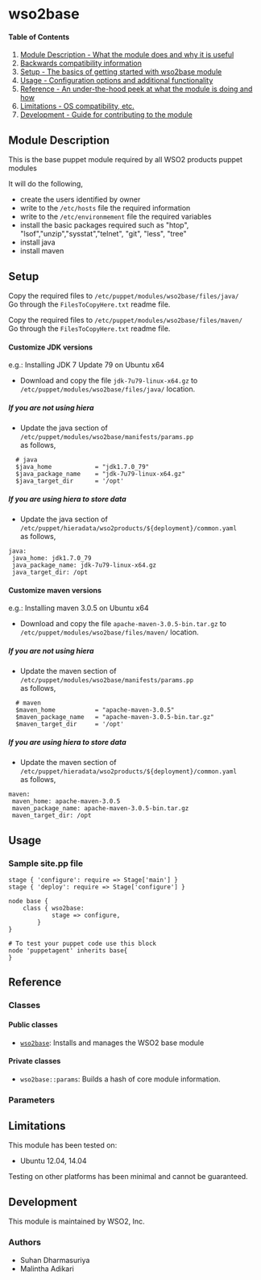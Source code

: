 # wso2base  

#### Table of Contents  

1. [Module Description - What the module does and why it is useful](#module-description)
2. [Backwards compatibility information](#backwards-compatibility)
3. [Setup - The basics of getting started with wso2base module](#setup)
4. [Usage - Configuration options and additional functionality](#usage)
5. [Reference - An under-the-hood peek at what the module is doing and how](#reference)
6. [Limitations - OS compatibility, etc.](#limitations)
7. [Development - Guide for contributing to the module](#development)

## Module Description

This is the base puppet module required by all WSO2 products puppet modules  

It will do the following,    

* create the users identified by owner
* write to the ```/etc/hosts``` file the required information
* write to the ```/etc/environmement``` file the required variables
* install the basic packages required such as "htop", "lsof","unzip","sysstat","telnet", "git", "less", "tree"
* install java
* install maven

## Setup
Copy the required files to ```/etc/puppet/modules/wso2base/files/java/```  
Go through the ```FilesToCopyHere.txt``` readme file.

Copy the required files to ```/etc/puppet/modules/wso2base/files/maven/```  
Go through the ```FilesToCopyHere.txt``` readme file.
   
#### Customize JDK versions
e.g.: Installing JDK 7 Update 79 on Ubuntu x64  
* Download and copy the file ```jdk-7u79-linux-x64.gz``` to  ```/etc/puppet/modules/wso2base/files/java/``` location.   

##### If you are not using hiera   
* Update the java section of ```/etc/puppet/modules/wso2base/manifests/params.pp```   
as follows,  
```
  # java
  $java_home            = "jdk1.7.0_79"
  $java_package_name    = "jdk-7u79-linux-x64.gz"
  $java_target_dir      = '/opt'
```

##### If you are using hiera to store data
* Update the java section of ```/etc/puppet/hieradata/wso2products/${deployment}/common.yaml```   
as follows,  
```
java:
 java_home: jdk1.7.0_79
 java_package_name: jdk-7u79-linux-x64.gz
 java_target_dir: /opt
```

#### Customize maven versions
e.g.: Installing maven 3.0.5 on Ubuntu x64  
* Download and copy the file ```apache-maven-3.0.5-bin.tar.gz``` to  ```/etc/puppet/modules/wso2base/files/maven/``` location.   

##### If you are not using hiera   
* Update the maven section of ```/etc/puppet/modules/wso2base/manifests/params.pp```   
as follows,  
```
  # maven
  $maven_home           = "apache-maven-3.0.5"
  $maven_package_name   = "apache-maven-3.0.5-bin.tar.gz"
  $maven_target_dir     = '/opt'
```

##### If you are using hiera to store data
* Update the maven section of ```/etc/puppet/hieradata/wso2products/${deployment}/common.yaml```   
as follows,  
```
maven:
 maven_home: apache-maven-3.0.5
 maven_package_name: apache-maven-3.0.5-bin.tar.gz
 maven_target_dir: /opt
```

## Usage

### Sample site.pp file
```
stage { 'configure': require => Stage['main'] }
stage { 'deploy': require => Stage['configure'] }

node base {
    class { wso2base:
            stage => configure,
        }
}

# To test your puppet code use this block  
node 'puppetagent' inherits base{  
}   
```

## Reference

### Classes

#### Public classes

* [`wso2base`](#wso2base): Installs and manages the WSO2 base module

#### Private classes

* `wso2base::params`: Builds a hash of core module information.

### Parameters


## Limitations

This module has been tested on:

* Ubuntu 12.04, 14.04

Testing on other platforms has been minimal and cannot be guaranteed.

## Development

This module is maintained by WSO2, Inc.

### Authors

* Suhan Dharmasuriya
* Malintha Adikari

